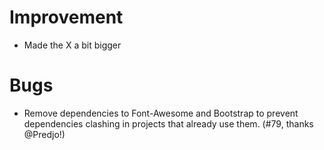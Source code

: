 # Improvement
- Made the X a bit bigger

# Bugs
- Remove dependencies to Font-Awesome and Bootstrap to prevent dependencies clashing in projects that already use them. (#79, thanks @Predjo!)

